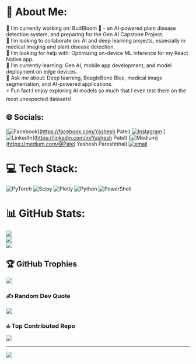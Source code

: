 # 💫 About Me:
🔭 I’m currently working on: BudBloom 🌱 - an AI-powered plant disease detection system, and preparing for the Gen AI Capstone Project.<br>👥 I’m looking to collaborate on: AI and deep learning projects, especially in medical imaging and plant disease detection.<br>🤝 I’m looking for help with: Optimizing on-device ML inference for my React Native app.<br>🌱 I’m currently learning: Gen AI, mobile app development, and model deployment on edge devices.<br>💬 Ask me about: Deep learning, BeagleBone Blue, medical image segmentation, and AI-powered applications.<br>⚡ Fun fact:I enjoy exploring AI models so much that I even test them on the most unexpected datasets!


## 🌐 Socials:
[![Facebook](https://img.shields.io/badge/Facebook-%231877F2.svg?logo=Facebook&logoColor=white)](https://facebook.com/Yashesh Patel) [![Instagram](https://img.shields.io/badge/Instagram-%23E4405F.svg?logo=Instagram&logoColor=white)](https://instagram.com/yash___45) [![LinkedIn](https://img.shields.io/badge/LinkedIn-%230077B5.svg?logo=linkedin&logoColor=white)](https://linkedin.com/in/Yashesh Patel) [![Medium](https://img.shields.io/badge/Medium-12100E?logo=medium&logoColor=white)](https://medium.com/@Patel Yashesh Pareshbhai) [![email](https://img.shields.io/badge/Email-D14836?logo=gmail&logoColor=white)](mailto:patelyashesh26@gmail.com) 

# 💻 Tech Stack:
![PyTorch](https://img.shields.io/badge/PyTorch-%23EE4C2C.svg?style=for-the-badge&logo=PyTorch&logoColor=white) ![Scipy](https://img.shields.io/badge/SciPy-%230C55A5.svg?style=for-the-badge&logo=scipy&logoColor=%white) ![Plotly](https://img.shields.io/badge/Plotly-%233F4F75.svg?style=for-the-badge&logo=plotly&logoColor=white) ![Python](https://img.shields.io/badge/python-3670A0?style=for-the-badge&logo=python&logoColor=ffdd54) ![PowerShell](https://img.shields.io/badge/PowerShell-%235391FE.svg?style=for-the-badge&logo=powershell&logoColor=white)
# 📊 GitHub Stats:
![](https://github-readme-stats.vercel.app/api?username=yashesh-patel&theme=dark&hide_border=false&include_all_commits=false&count_private=false)<br/>
![](https://nirzak-streak-stats.vercel.app/?user=yashesh-patel&theme=dark&hide_border=false)<br/>
![](https://github-readme-stats.vercel.app/api/top-langs/?username=yashesh-patel&theme=dark&hide_border=false&include_all_commits=false&count_private=false&layout=compact)

## 🏆 GitHub Trophies
![](https://github-profile-trophy.vercel.app/?username=yashesh-patel&theme=radical&no-frame=false&no-bg=true&margin-w=4)

### ✍️ Random Dev Quote
![](https://quotes-github-readme.vercel.app/api?type=horizontal&theme=radical)

### 🔝 Top Contributed Repo
![](https://github-contributor-stats.vercel.app/api?username=yashesh-patel&limit=5&theme=dark&combine_all_yearly_contributions=true)

---
[![](https://visitcount.itsvg.in/api?id=yashesh-patel&icon=0&color=0)](https://visitcount.itsvg.in)

<!-- Proudly created with GPRM ( https://gprm.itsvg.in ) -->

